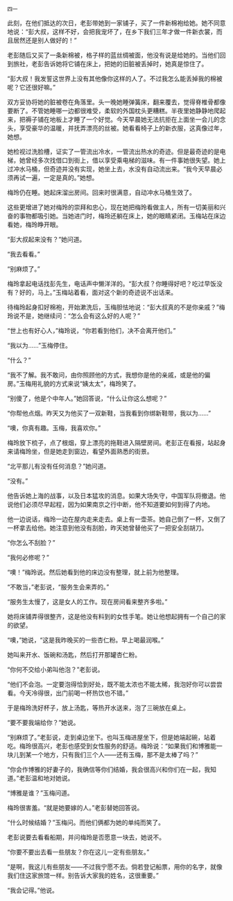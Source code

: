     四一 

   此刻，在他们抵达的次日，老彭带她到一家铺子，买了一件新棉袍给她。她不同意地说：“彭大叔，这样不好，会把我宠坏了，在乡下我们三年才做一件新衣裳，而且居然还是别人做好的！”

   老彭随后又买了一条新棉被，格子样的蓝丝绸被面，他没有说是给她的。当他们回到旅社，老彭告诉她将它铺在床上，把她的旧脏被丢掉时，她真是惊住了。

   “彭大叔！我发誓这世界上没有其他像你这样的人了。不过我怎么能丢掉我的棉被呢？它还很好嘛。”

   双方妥协将她的脏被卷在角落里。头一晚她睡弹簧床，翻来覆去，觉得脊椎骨都像要断了。不管她睡哪一边都很难受，柔软的外国枕头更糟糕。半夜里她静静地爬起来，把褥子铺在地板上才睡了一个好觉。今天早晨她无法抗拒在上面坐一会儿的念头，享受豪华的温暖，并抚弄漂亮的丝被。她看看椅子上的新衣服，这真像过年，她想。

   她检视过洗脸槽，证实了一管流出冷水，一管流出热水的奇迹。但是最奇迹的是电梯，她曾经多次找借口到街上，借以享受乘电梯的滋味。有一件事她很失望。她上过冲水马桶，但奇迹并没有实现，她坐上去，水没有自动流出来。“我今天早晨必须再试一遍，一定是真的。”她想。

   梅玲仍在睡。她起床溜出房间。回来时很满意，自动冲水马桶生效了。

   这些更增进了她对梅玲的崇拜和忠心，现在她把梅玲看做主人，所有一切美丽和兴奋的事物都吸引她。当她进门时，梅玲还躺在床上，她的眼睛紧闭。玉梅站在床边看她，梅玲睁开眼。

   “彭大叔起来没有？”她问道。

   “我去看看。”

   “别麻烦了。”

   梅玲拿起电话找彭先生，电话声中懒洋洋的。“彭大叔？你睡得好吧？吃过早饭没有？好的，马上。”玉梅站着看，面对这个新的奇迹说不出话来。

   待梅玲起身扣好棉袍，开始漱洗后，玉梅胆怯地说：“彭大叔真的不是你亲戚？”梅玲说不是，她继续问：“怎么会有这么好的人呢？”

   “世上也有好心人，”梅玲说，“你若看到他们，决不会离开他们。”

   “我以为……”玉梅停住。

   “什么？”

   “我不了解。我不敢问，由你照顾他的方式，我想你是他的亲戚，或是他的偏房。”玉梅用礼貌的方式来说“姨太太”，梅玲笑了。

   “别傻了，他是个中年人。”她回答说，“什么让你这么想呢？”

   “你帮他点烟。昨天又为他买了一双新鞋，当我看到你绑新鞋带，我以为……”

   “噢，你真有趣。玉梅，我喜欢你。”

   梅玲放下梳子，点了根烟，穿上漂亮的拖鞋进入隔壁房间。老彭正在看报，站起身来请梅玲坐，但是她走到窗边，看望外面熟悉的街景。

   “北平那儿有没有任何消息？”她问道。

   “没有。”

   他告诉她上海的战事，以及日本猛攻的消息。如果大场失守，中国军队将撤退。他说他们必须尽早起程，因为如果南京之行中断，他不知道要如何到得了内地。

   他一边说话，梅玲一边在屋内走来走去。桌上有一壶茶。她自己倒了一杯，又倒了一杯拿去给他。她注意到他没有刮脸，昨天她曾替他买了一把安全刮胡刀。

   “你怎么不刮脸？”

   “我何必修呢？”

   “噢！”梅玲说。然后她看到他的床边没有整理，就上前为他整理。

   “不敢当，”老彭说，“服务生会来弄的。”

   “服务生太慢了，这是女人的工作。现在房间看来整齐多啦。”

   她将床铺弄得很整齐，这是他没有料到的女性手笔。她让他想起拥有一个自己的家的欲望。

   “噢，”她说，“这是我昨晚买的一些杏仁粉。早上喝最润喉。”

   她叫来开水、饭碗和汤匙，然后打开那罐杏仁粉。

   “你何不交给小弟叫他泡？”老彭说。

   “他们不会泡。一定要泡得恰到好处，既不能太浓也不能太稀，我泡好你可以尝尝看。今天冷得很，出门前喝一杯热饮也不错。”

   于是梅玲洗好杯子，放上汤匙，等热开水送来，泡了三碗放在桌上。

   “要不要我端给你？”她说。

   “别麻烦了。”老彭说，走到桌边坐下。也叫玉梅进屋坐下，但是她端起碗，站着吃。梅玲很高兴，老彭也感受到女性服务的舒适。梅玲说：“如果我们和博雅能一块儿到某一个地方，只有我们三个人——还有玉梅，那不是太棒了吗？”

   “你会作博雅的好妻子的，我确信等你们结婚，我会很高兴和你们在一起，我知道。”老彭温和地对她说。

   “博雅是谁？”玉梅问道。

   梅玲很害羞。“就是她要嫁的人。”老彭替她回答说。

   “什么时候结婚？”玉梅问。而他们俩都为她的单纯而笑了。

   老彭说要去看看船期，并问梅玲是否愿意一块去，她说不。

   “你要不要出去看一些朋友？你在这儿一定有些朋友。”

   “是啊，我这儿有些朋友——不过我宁愿不去。倘若登记船票，用你的名字，就像我们住这家旅馆一样。别告诉大家我的姓名，这很重要。”

   “我会记得。”他说。

